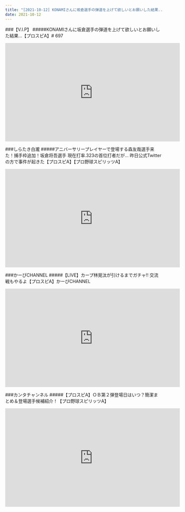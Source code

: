 ```yaml
---
title: "[2021-10-12] KONAMIさんに坂倉選手の弾道を上げて欲しいとお願いした結果...【プロスピA】# 697 他"
date: 2021-10-12
---
```

###【V.I.P】
#####KONAMIさんに坂倉選手の弾道を上げて欲しいとお願いした結果...【プロスピA】# 697
<iframe width="560" height="315" src="https://www.youtube.com/embed/9FkdlN7CUMc" frameborder="0" allow="accelerometer; autoplay; clipboard-write; encrypted-media; gyroscope; picture-in-picture" allowfullscreen></iframe>

###しらたき白瀧
#####アニバーサリープレイヤーで登場する森友哉選手来た！捕手枠追加！坂倉将吾選手 現在打率.323の首位打者だが… 昨日公式Twitterの方で事件が起きた【プロスピA】【プロ野球スピリッツA】
<iframe width="560" height="315" src="https://www.youtube.com/embed/1B7ixoabVPk" frameborder="0" allow="accelerometer; autoplay; clipboard-write; encrypted-media; gyroscope; picture-in-picture" allowfullscreen></iframe>

###かーぴCHANNEL
#####【LIVE】カープ林晃汰が引けるまでガチャ!! 交流戦もやるよ【プロスピA】かーぴCHANNEL
<iframe width="560" height="315" src="https://www.youtube.com/embed/0PxcznDS9FQ" frameborder="0" allow="accelerometer; autoplay; clipboard-write; encrypted-media; gyroscope; picture-in-picture" allowfullscreen></iframe>

###カンタチャンネル
#####【プロスピA】ＯＢ第２弾登場日はいつ？簡潔まとめ＆登場選手候補紹介！【プロ野球スピリッツA】
<iframe width="560" height="315" src="https://www.youtube.com/embed/g-ZWQGAfmYM" frameborder="0" allow="accelerometer; autoplay; clipboard-write; encrypted-media; gyroscope; picture-in-picture" allowfullscreen></iframe>

